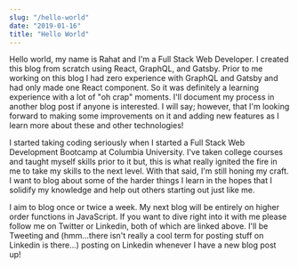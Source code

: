 ```yaml
---
slug: "/hello-world"
date: "2019-01-16"
title: "Hello World"
---
```


Hello world, my name is Rahat and I'm a Full Stack Web Developer. I created this blog from scratch using React, GraphQL, and Gatsby. Prior to me working on this blog I had zero experience with GraphQL and Gatsby and had only made one React component. So it was definitely a learning experience with a lot of "oh crap" moments. I'll document my process in another blog post if anyone is interested. I will say; however, that I'm looking forward to making some improvements on it and adding new features as I learn more about these and other technologies!

I started taking coding seriously when I started a Full Stack Web Development Bootcamp at Columbia University. I've taken college courses and taught myself skills prior to it but, this is what really ignited the fire in me to take my skills to the next level. With that said, I'm still honing my craft. I want to blog about some of the harder things I learn in the hopes that I solidify my knowledge and help out others starting out just like me.

I aim to blog once or twice a week. My next blog will be entirely on higher order functions in JavaScript. If you want to dive right into it with me please follow me on Twitter or Linkedin, both of which are linked above. I'll be Tweeting and (hmm...there isn't really a cool term for posting stuff on Linkedin is there...) posting on Linkedin whenever I have a new blog post up!
